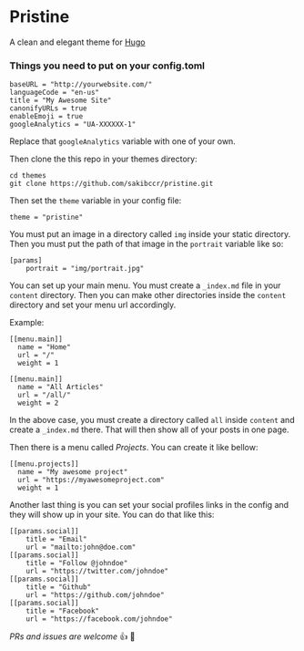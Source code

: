 # Pristine

A clean and elegant theme for [Hugo](https://gohugo.io/)

### Things you need to put on your config.toml

```
baseURL = "http://yourwebsite.com/"
languageCode = "en-us"
title = "My Awesome Site"
canonifyURLs = true
enableEmoji = true
googleAnalytics = "UA-XXXXXX-1"
```

Replace that `googleAnalytics` variable with one of your own.

Then clone the this repo in your themes directory:

```
cd themes
git clone https://github.com/sakibccr/pristine.git
```

Then set the `theme` variable in your config file:

```
theme = "pristine"
```

You must put an image in a directory called `img` inside your static directory. Then you must put the path of that image in the `portrait` variable like so:

```
[params]
    portrait = "img/portrait.jpg"
```

You can set up your main menu. You must create a `_index.md` file in your `content` directory. Then you can make other directories inside the `content` directory and set your menu url accordingly.

Example:

```
[[menu.main]]
  name = "Home"
  url = "/"
  weight = 1

[[menu.main]]
  name = "All Articles"
  url = "/all/"
  weight = 2
```

In the above case, you must create a directory called `all` inside `content` and create a `_index.md` there. That will then show all of your posts in one page.

Then there is a menu called *Projects*. You can create it like bellow:

```
[[menu.projects]]
  name = "My awesome project"
  url = "https://myawesomeproject.com"
  weight = 1
```

Another last thing is you can set your social profiles links in the config and they will show up in your site. You can do that like this:

```
[[params.social]]
    title = "Email"
    url = "mailto:john@doe.com"
[[params.social]]
    title = "Follow @johndoe"
    url = "https://twitter.com/johndoe"
[[params.social]]
    title = "Github"
    url = "https://github.com/johndoe"
[[params.social]]
    title = "Facebook"
    url = "https://facebook.com/johndoe"
```

*PRs and issues are welcome* :thumbsup: :pizza:
